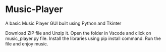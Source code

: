 # Music-Player
A basic Music Player GUI built using Python and Tkinter

Download ZIP file and Unzip it.
Open the folder in Vscode and click on music_player.py file.
Install the libraries using pip install command.
Run the file and enjoy music.
